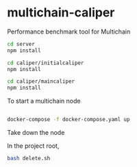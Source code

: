 # multichain-caliper
Performance benchmark tool for Multichain

```bash
cd server
npm install

cd caliper/initialcaliper
npm install

cd caliper/maincaliper
npm install
```

To start a multichain node
```bash

docker-compose -f docker-compose.yaml up
```

Take down the node 

In the project root, 

```bash
bash delete.sh
```


